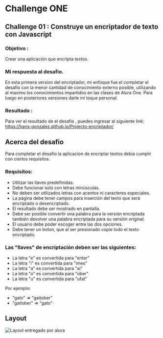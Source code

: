 # Challenge ONE 

## Challenge 01 : Construye un encriptador de texto con Javascript

### Objetivo : 
Crear una aplicación que encripta textos.

### Mi respuesta al desafio.

En esta primera version del encriptador, mi enfoque fue el  completar el desafio con la menor cantidad de conocimiento externo posible, utilizando al maximo los conocimientos impartidos en las clases de Alura One.
Para luego en posteriores versiones  darle mi toque personal.

### Resultado :
Para ver el resultado de el desafio , puedes ingresar al siguiente link:
https://hans-gonzalez.github.io/Projecto-encriptador/

## Acerca del desafio

Para completar el desafio la aplicacion de encriptar textos debia cumplir con ciertos requisitos.
 
### Requisitos:
- Utilizar las llaves predefinidas.
- Debe funcionar solo con letras minúsculas.
- No deben ser utilizados letras con acentos ni caracteres especiales.
- La página debe tener campos para inserción del texto que será encriptado o desencriptado.
- El resultado debe ser mostrado en pantalla.
- Debe ser posible convertir una palabra para la versión encriptada también devolver una palabra encriptada para su versión original.
- El usuario debe poder escoger entre las dos opciones.
- Debe tener un boton, que al ser presionado copie todo el texto encriptado.

### Las "llaves" de encriptación deben ser las siguientes:

- La letra "e" es convertida para "enter"
- La letra "i" es convertida para "imes"
- La letra "a" es convertida para "ai"
- La letra "o" es convertida para "ober"
- La letra "u" es convertida para "ufat"

Por ejemplo:
* "gato" => "gaitober"
* "gaitober" => "gato"⋅

## Layout
![Layout entregado por alura](https://user-images.githubusercontent.com/110706345/190923621-8bed8304-e9ff-4e57-84ce-779d00114900.png)

